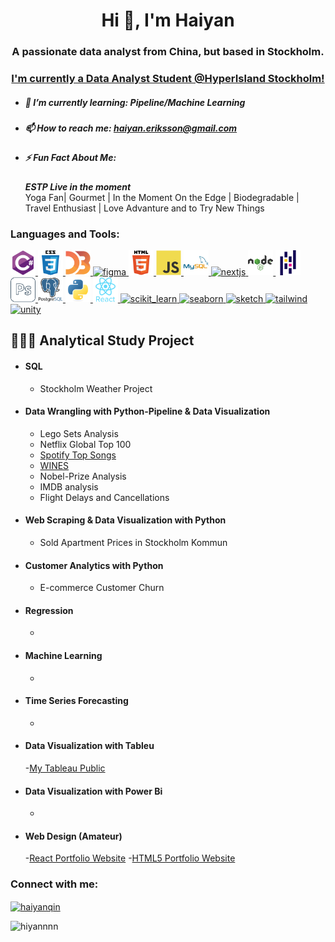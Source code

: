 <h1 align="center">Hi 👋, I'm Haiyan</h1>
<h3 align="center">A passionate data analyst from China, but based in Stockholm.</h3>
<h3 align="center">
   <a href="https://www.linkedin.com/in/haiyanqin">I'm currently a Data Analyst Student @HyperIsland Stockholm!</a>
</h3>

- ##### 🌱 I’m currently learning: ***Pipeline/Machine Learning***

- ##### 📫 How to reach me: ***haiyan.eriksson@gmail.com***
 
- ##### ⚡ Fun Fact About Me:
    ***ESTP Live in the moment***</br>
    Yoga Fan| Gourmet | In the Moment On the Edge | Biodegradable | Travel Enthusiast | Love Advanture and to Try New Things
  
<h3 align="left">Languages and Tools:</h3>
<p align="left"> <a href="https://www.w3schools.com/cs/" target="_blank" rel="noreferrer"> <img src="https://raw.githubusercontent.com/devicons/devicon/master/icons/csharp/csharp-original.svg" alt="csharp" width="40" height="40"/> </a> <a href="https://www.w3schools.com/css/" target="_blank" rel="noreferrer"> <img src="https://raw.githubusercontent.com/devicons/devicon/master/icons/css3/css3-original-wordmark.svg" alt="css3" width="40" height="40"/> </a> <a href="https://d3js.org/" target="_blank" rel="noreferrer"> <img src="https://raw.githubusercontent.com/devicons/devicon/master/icons/d3js/d3js-original.svg" alt="d3js" width="40" height="40"/> </a> <a href="https://www.figma.com/" target="_blank" rel="noreferrer"> <img src="https://www.vectorlogo.zone/logos/figma/figma-icon.svg" alt="figma" width="40" height="40"/> </a> <a href="https://www.w3.org/html/" target="_blank" rel="noreferrer"> <img src="https://raw.githubusercontent.com/devicons/devicon/master/icons/html5/html5-original-wordmark.svg" alt="html5" width="40" height="40"/> </a> <a href="https://developer.mozilla.org/en-US/docs/Web/JavaScript" target="_blank" rel="noreferrer"> <img src="https://raw.githubusercontent.com/devicons/devicon/master/icons/javascript/javascript-original.svg" alt="javascript" width="40" height="40"/> </a> <a href="https://www.mysql.com/" target="_blank" rel="noreferrer"> <img src="https://raw.githubusercontent.com/devicons/devicon/master/icons/mysql/mysql-original-wordmark.svg" alt="mysql" width="40" height="40"/> </a> <a href="https://nextjs.org/" target="_blank" rel="noreferrer"> <img src="https://cdn.worldvectorlogo.com/logos/nextjs-2.svg" alt="nextjs" width="40" height="40"/> </a> <a href="https://nodejs.org" target="_blank" rel="noreferrer"> <img src="https://raw.githubusercontent.com/devicons/devicon/master/icons/nodejs/nodejs-original-wordmark.svg" alt="nodejs" width="40" height="40"/> </a> <a href="https://pandas.pydata.org/" target="_blank" rel="noreferrer"> <img src="https://raw.githubusercontent.com/devicons/devicon/2ae2a900d2f041da66e950e4d48052658d850630/icons/pandas/pandas-original.svg" alt="pandas" width="40" height="40"/> </a> <a href="https://www.photoshop.com/en" target="_blank" rel="noreferrer"> <img src="https://raw.githubusercontent.com/devicons/devicon/master/icons/photoshop/photoshop-line.svg" alt="photoshop" width="40" height="40"/> </a> <a href="https://www.postgresql.org" target="_blank" rel="noreferrer"> <img src="https://raw.githubusercontent.com/devicons/devicon/master/icons/postgresql/postgresql-original-wordmark.svg" alt="postgresql" width="40" height="40"/> </a> <a href="https://www.python.org" target="_blank" rel="noreferrer"> <img src="https://raw.githubusercontent.com/devicons/devicon/master/icons/python/python-original.svg" alt="python" width="40" height="40"/> </a> <a href="https://reactjs.org/" target="_blank" rel="noreferrer"> <img src="https://raw.githubusercontent.com/devicons/devicon/master/icons/react/react-original-wordmark.svg" alt="react" width="40" height="40"/> </a> <a href="https://scikit-learn.org/" target="_blank" rel="noreferrer"> <img src="https://upload.wikimedia.org/wikipedia/commons/0/05/Scikit_learn_logo_small.svg" alt="scikit_learn" width="40" height="40"/> </a> <a href="https://seaborn.pydata.org/" target="_blank" rel="noreferrer"> <img src="https://seaborn.pydata.org/_images/logo-mark-lightbg.svg" alt="seaborn" width="40" height="40"/> </a> <a href="https://www.sketch.com/" target="_blank" rel="noreferrer"> <img src="https://www.vectorlogo.zone/logos/sketchapp/sketchapp-icon.svg" alt="sketch" width="40" height="40"/> </a> <a href="https://tailwindcss.com/" target="_blank" rel="noreferrer"> <img src="https://www.vectorlogo.zone/logos/tailwindcss/tailwindcss-icon.svg" alt="tailwind" width="40" height="40"/> </a> <a href="https://unity.com/" target="_blank" rel="noreferrer"> <img src="https://www.vectorlogo.zone/logos/unity3d/unity3d-icon.svg" alt="unity" width="40" height="40"/> </a> </p>


## 👩🏻‍💻 Analytical Study Project 

- #### SQL
  - Stockholm Weather Project
- #### Data Wrangling with Python-Pipeline & Data Visualization
  - Lego Sets Analysis
  - Netflix Global Top 100
  - [Spotify Top Songs](https://github.com/HiYannnn/Python-Practice-Projects/tree/main/Spotify)
  - [WINES](https://github.com/HiYannnn/Python-Practice-Projects/tree/main/Wines)
  - Nobel-Prize Analysis
  - IMDB analysis
  - Flight Delays and Cancellations
- #### Web Scraping & Data Visualization with Python
  - Sold Apartment Prices in Stockholm Kommun
- #### Customer Analytics with Python
  - E-commerce Customer Churn
- #### Regression
  - 
- #### Machine Learning
  - 
- #### Time Series Forecasting
  - 
- #### Data Visualization with Tableu
  -[My Tableau Public](https://public.tableau.com/app/profile/haiyan.qin/vizzes)
- #### Data Visualization with Power Bi
  - 
- #### Web Design (Amateur)
  -[React Portfolio Website](https://hiyannnn.github.io/)
  -[HTML5 Portfolio Website](https://hiyannnn.github.io/github.io/)
  
<h3 align="left">Connect with me:</h3>
<p align="left">
<a href="https://linkedin.com/in/haiyanqin" target="blank"><img align="center" src="https://raw.githubusercontent.com/rahuldkjain/github-profile-readme-generator/master/src/images/icons/Social/linked-in-alt.svg" alt="haiyanqin" height="30" width="40" /></a>
</p>

<p align="left"> <img src="https://komarev.com/ghpvc/?username=hiyannnn&label=Profile%20views&color=0e75b6&style=flat" alt="hiyannnn" /> </p>

